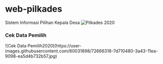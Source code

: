 # web-pilkades
Sistem Informasi Pilihan Kepala Desa 
![Pilkades 2020](https://user-images.githubusercontent.com/60031898/72666231-beb4e480-3a42-11ea-9ac8-b91de6cefb2f.jpg)
<h3>Cek Data Pemilih</h3>
![Cek Data Pemilih2020](https://user-images.githubusercontent.com/60031898/72666318-7d710480-3a43-11ea-9098-ea5d4b732b57.jpg)

